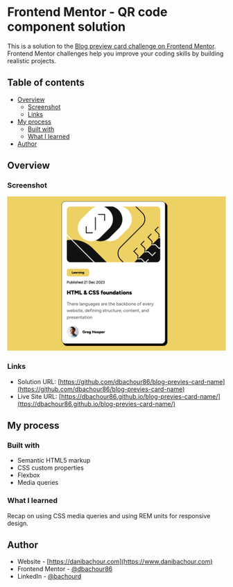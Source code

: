 # Frontend Mentor - QR code component solution

This is a solution to the [Blog preview card challenge on Frontend Mentor](https://www.frontendmentor.io/challenges/blog-preview-card-ckPaj01IcS). Frontend Mentor challenges help you improve your coding skills by building realistic projects.

## Table of contents

- [Overview](#overview)
  - [Screenshot](#screenshot)
  - [Links](#links)
- [My process](#my-process)
  - [Built with](#built-with)
  - [What I learned](#what-i-learned)
- [Author](#author)

## Overview

### Screenshot

![](./Screenshot%202024-10-28%20at%2008.37.28.png)

### Links

- Solution URL: [https://github.com/dbachour86/blog-previes-card-name](https://github.com/dbachour86/blog-previes-card-name)
- Live Site URL: [https://dbachour86.github.io/blog-previes-card-name/](ttps://dbachour86.github.io/blog-previes-card-name/)

## My process

### Built with

- Semantic HTML5 markup
- CSS custom properties
- Flexbox
- Media queries

### What I learned

Recap on using CSS media queries and using REM units for responsive design.

## Author

- Website - [https://danibachour.com](https://www.danibachour.com)
- Frontend Mentor - [@dbachour86](https://www.frontendmentor.io/profile/dbachour86)
- LinkedIn - [@bachourd](https://www.linkedin.com/in/bachourd/)
